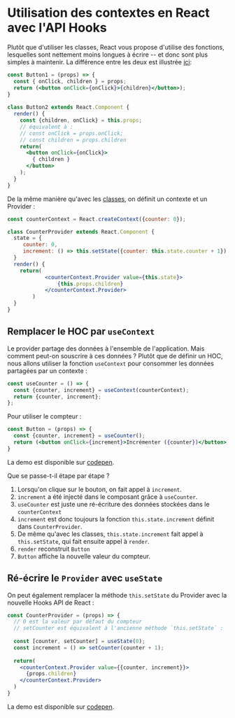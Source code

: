 # Utilisation des contextes en React avec l'API Hooks

Plutôt que d'utiliser les classes, React vous propose d'utilise des fonctions, lesquelles sont nettement moins longues à écrire -- et donc sont plus simples à maintenir.
La différence entre les deux est illustrée [ici](https://codepen.io/guhur/pen/RwPeXZO): 

```jsx
const Button1 = (props) => {
  const { onClick, children } = props; 
  return (<button onClick={onClick}>{children}</button>);
}
  
class Button2 extends React.Component {
  render() {
    const {children, onClick} = this.props;
    // équivalent à :
    // const onClick = props.onClick;
    // const children = props.children
    return(
      <button onClick={onClick}> 
        { children }
      </button>
    );
  }
} 
```

De la même manière qu'avec les [classes](./context_react.md), on définit un contexte et un Provider :

```jsx
const counterContext = React.createContext({counter: 0});

class CounterProvider extends React.Component {
  state = {
     counter: 0,
     increment: () => this.setState({counter: this.state.counter + 1})
  }
  render() {
    return(
            <counterContext.Provider value={this.state}>
                {this.props.children}
            </counterContext.Provider>
        )
  } 
}
```

## Remplacer le HOC par `useContext`

Le provider partage des données à l'ensemble de l'application. Mais comment peut-on souscrire à ces données ?
Plutôt que de définir un HOC, nous allons utiliser la fonction `useContext` pour consommer les données partagées par un contexte :

```jsx
const useCounter = () => {
  const {counter, increment} = useContext(counterContext);
  return {counter, increment};
};
```

Pour utiliser le compteur :
```jsx
const Button = (props) => {
  const {counter, increment} = useCounter();
  return (<button onClick={increment}>Incrémenter ({counter})</button>);
}
```

La demo est disponible sur [codepen](https://codepen.io/guhur/pen/ZEGmzam).

Que se passe-t-il étape par étape ?

1. Lorsqu'on clique sur le bouton, on fait appel à `increment`.
2. `increment` a été injecté dans le composant grâce à `useCounter`.
3. `useCounter` est juste une ré-écriture des données stockées dans le `counterContext`
4. `increment` est donc toujours la fonction `this.state.increment` définit dans `CounterProvider`.
5. De même qu'avec les classes, `this.state.increment` fait appel à `this.setState`, qui fait ensuite appel à `render`.
6. `render` reconstruit `Button`
7. `Button` affiche la nouvelle valeur du compteur.


## Ré-écrire le `Provider` avec `useState`

On peut également remplacer la méthode `this.setState` du Provider avec la nouvelle Hooks API de React : 

```jsx
const CounterProvider = (props) => {
  // 0 est la valeur par défaut du compteur
  // setCounter est équivalent à l'ancienne méthode `this.setState` :
  
  const [counter, setCounter] = useState(0);
  const increment = () => setCounter(counter + 1);
  
  return(
    <counterContext.Provider value={{counter, increment}}>
      {props.children}
    </counterContext.Provider>
  )
}
```

La demo est disponible sur [codepen](https://codepen.io/guhur/pen/gOpQYKW).

